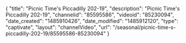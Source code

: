 {
    "title": "Picnic Time's Piccadilly 202-19",
    "description": "Picnic Time's Piccadilly 202-19",
    "channelid": "85595586",
    "videoid": "85230094",
    "date_created": "1485910426",
    "date_modified": "1485912120",
    "type": "captivate",
    "layout": "channelVideo",
    "url": "\/seasonal\/picnic-time-s-piccadilly-202-19\/85595586-85230094"
}